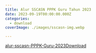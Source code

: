 ```yaml
---
title: Alur SSCASN PPPK Guru Tahun 2023
date: 2023-09-19T00:00:00.000Z
categories:
  - download
coverImage: ./images/sscasn-img.webp

---
```


[alur-sscasn-PPPK-Guru-2023](https://bkd.nttprov.go.id/web/alur-sscasn-pppk-guru-tahun-2023/alur-sscasn-pppk-guru-2023/)[Download](https://bkd.nttprov.go.id/web/wp-content/uploads/2023/09/alur-sscasn-PPPK-Guru-2023.pdf)
